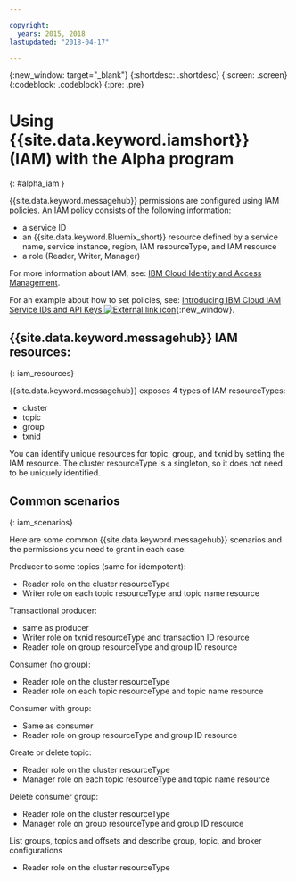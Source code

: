 ```yaml
---

copyright:
  years: 2015, 2018
lastupdated: "2018-04-17"

---
```


{:new_window: target="_blank"}
{:shortdesc: .shortdesc}
{:screen: .screen}
{:codeblock: .codeblock}
{:pre: .pre}

# Using {{site.data.keyword.iamshort}} (IAM) with the Alpha program
{: #alpha_iam }

{{site.data.keyword.messagehub}} permissions are configured using IAM policies. An IAM policy consists of the following information:

* a service ID
* an {{site.data.keyword.Bluemix_short}} resource defined by a service name, service instance, region, IAM resourceType, and IAM resource
* a role (Reader, Writer, Manager)

For more information about IAM, see: 
[IBM Cloud Identity and Access Management](/docs/iam/index.html#iamoverview).

For an example about how to set policies, see: 
[Introducing IBM Cloud IAM Service IDs and API Keys ![External link icon](../../icons/launch-glyph.svg "External link icon")](https://www.ibm.com/blogs/bluemix/2017/10/introducing-ibm-cloud-iam-service-ids-api-keys/){:new_window}.

## {{site.data.keyword.messagehub}} IAM resources:
{: iam_resources}

{{site.data.keyword.messagehub}} exposes 4 types of IAM resourceTypes:

* cluster
* topic
* group
* txnid

You can identify unique resources for topic, group, and txnid by setting the IAM resource. The cluster resourceType is a singleton, so it does not need to be uniquely identified.

## Common scenarios
{: iam_scenarios}

Here are some common {{site.data.keyword.messagehub}} scenarios and the permissions you need to grant in each case:

Producer to some topics (same for idempotent):
* Reader role on the cluster resourceType
* Writer role on each topic resourceType and topic name resource

Transactional producer:
* same as producer
* Writer role on txnid resourceType and transaction ID resource
* Reader role on group resourceType and group ID resource

Consumer (no group):
* Reader role on the cluster resourceType
* Reader role on each topic resourceType and topic name resource

Consumer with group:
* Same as consumer
* Reader role on group resourceType and group ID resource

Create or delete topic:
* Reader role on the cluster resourceType
* Manager role on each topic resourceType and topic name resource

Delete consumer group:
* Reader role on the cluster resourceType
* Manager role on group resourceType and group ID resource

List groups, topics and offsets and describe group, topic, and broker configurations
* Reader role on the cluster resourceType









